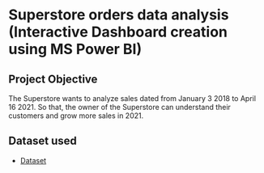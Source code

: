 # Superstore orders data analysis (Interactive Dashboard creation using MS Power BI)
## Project Objective
The Superstore wants to analyze sales dated from January 3 2018 to April 16 2021. So that, the owner of the Superstore can understand their customers and grow more sales in 2021. 

## Dataset used
- <a href="https://github.com/payzubax83/Superstore-Orders/blob/main/Sample%20-%20Superstore_Orders.cs">Dataset</a>
